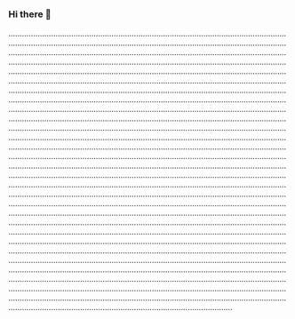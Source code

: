 ### Hi there 👋

................................................................................................................................................................................................................................................................................................................................................................................................................................................................................................................................................................................................................................................................................................................................................................................................................................................................................................................................................................................................................................................................................................................................................................................................................................................................................................................................................................................................................................................................................................................................................................................................................................................................................................................................................................................................................................................................................................................................................................................................................................................................................................................................................................................................................................................................................................................................................................................................................................................................................................................................................................................................................................................................................................................................................................................................................................................................................................................................................................................................................................................................................................................................................................................................................................................................................................................................................................................................................................................................................................................................................................................................................................................................................................................................................................................................................................................